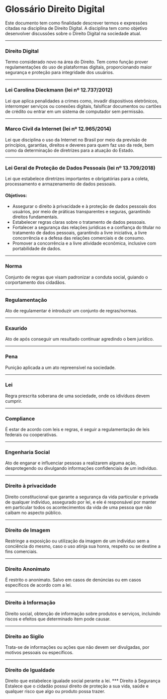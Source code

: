 # Glossário Direito Digital

Este documento tem como finalidade descrever termos e expressões citadas na disciplina de Direito Digital. A disciplina tem como objetivo desenvolver discussões sobre o Direito Digital na sociedade atual.
***
### Direito Digital
Termo considerado novo na área do Direito. Tem como função prover regulamentações do uso de plataformas digitais, proporcionando maior segurança e proteção para integridade dos usuários.
***
 ### Lei Carolina Dieckmann (lei nº 12.737/2012)
Lei que aplica penalidades a crimes como, invadir dispositivos eletrônicos, interromper serviços ou conexões digitais, falsificar documentos ou cartões de crédito ou entrar em um sistema de computador sem permissão.
***
### Marco Civil da Internet (lei nº 12.965/2014)
Lei que disciplina o uso da Internet no Brasil por meio da previsão de princípios, garantias, direitos e deveres para quem faz uso da rede, bem como da determinação de diretrizes para a atuação do Estado.
***
### Lei Geral de Proteção de Dados Pessoais (lei nº 13.709/2018)
 Lei que estabelece diretrizes importantes e obrigatórias para a coleta, processamento e armazenamento de dados pessoais.

 #### Objetivos:
 * Assegurar o direito à privacidade e à proteção de dados pessoais dos usuários, por meio de práticas transparentes e seguras, garantindo direitos fundamentais.
 * Estabelecer regras claras sobre o tratamento de dados pessoais.
 * Fortalecer a segurança das relações jurídicas e a confiança do titular no tratamento de dados pessoais, garantindo a livre iniciativa, a livre concorrência e a defesa das relações comerciais e de consumo.
 * Promover a concorrência e a livre atividade econômica, inclusive com portabilidade de dados.
***
### Norma
Conjunto de regras que visam padronizar a conduta social, guiando o corportamento dos cidadãos.
***
### Regulamentação
Ato de regulamentar é introduzir um conjunto de regras/normas.
***
### Exaurido
Ato de após conseguir um resultado continuar agredindo o bem jurídico.
***
### Pena
Punição aplicada a um ato repreensível na sociedade.
***
### Lei
Regra prescrita soberana de uma sociedade, onde os idivíduos devem cumprir.
***
### Compliance
É estar de acordo com leis e regras, é seguir a regulamentação de leis federais ou cooperativas.
***
### Engenharia Social
Ato de enganar e influenciar pessoas a realizarem alguma ação, desprotegendo ou divulgando informações confidenciais de um indivíduo.
***
### Direito à privacidade
Direito constitucional que garante a segurança da vida particular e privada de qualquer indivíduo, assegurado por lei, e ele é responsável por manter em particular todos os acontecimentos da vida de uma pessoa que não caibam no aspecto público.
***
### Direito de Imagem
Restringe a exposição ou utilização da imagem de um indivíduo sem a conciência do mesmo, caso o uso atinja sua honra, respeito ou se destine a fins comerciais.
***
### Direito Anonimato
É restrito o anonimato. Salvo em casos de denúncias ou em casos específicos de acordo com a lei.
***
### Direito à Informação
Direito social, obtenção de informação sobre produtos e serviços, incluindo riscos e efeitos que determinado item pode causar.
***
### Direito ao Sigilo
Trata-se de informações ou ações que não devem ser divulgadas, por motivos pessoais ou específicos.
***
### Direito de Igualdade
Direito que estabelece igualade social perante a lei.
*** Direito à Segurança
Estalece que o cidadão possui direito de proteção a sua vida, saúde e qualquer risco que algo ou produto possa trazer.
